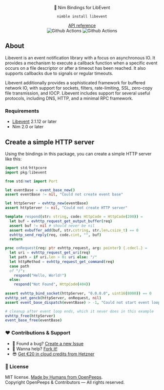 <p align="center">👑 Nim Bindings for LibEvent</p>
<p align="center">
  <code>nimble install libevent</code>
</p>

<p align="center">
  <a href="https://openpeeps.github.io/libevent/">API reference</a><br>
  <img src="https://github.com/openpeeps/libevent/workflows/test/badge.svg" alt="Github Actions">  <img src="https://github.com/openpeeps/libevent/workflows/docs/badge.svg" alt="Github Actions">
</p>

## About
Libevent is an event notification library with a focus on asynchronous IO. It provides a mechanism to execute a callback function when a specific event occurs on a file descriptor or after a timeout has been reached. It also supports callbacks due to signals or regular timeouts.

Libevent additionally provides a sophisticated framework for buffered network IO, with support for sockets, filters, rate-limiting, SSL, zero-copy file transmission, and IOCP. Libevent includes support for several useful protocols, including DNS, HTTP, and a minimal RPC framework.

### Requirements
- [Libevent](https://libevent.org/) 2.1.12 or later
- Nim 2.0 or later

## Create a simple HTTP server

Using the bindings in this package, you can create a simple HTTP server like this:
```nim
import std/httpcore
import pkg/libevent

from std/net import Port

let eventBase = event_base_new()
assert eventBase != nil, "Could not create event base"

let httpServer = evhttp_new(eventBase)
assert httpServer != nil, "Could not create HTTP server"

template respond(str: string, code: HttpCode = HttpCode(200)) =
  let buf = evhttp_request_get_output_buffer(req)
  assert buf != nil # should never be nil
  assert evbuffer_add(buf, str.cstring, str.len.csize_t) == 0
  evhttp_send_reply(req, code.cint, "", buf)
  return

proc onRequest(req: ptr evhttp_request, arg: pointer) {.cdecl.} =
  let uri = evhttp_request_get_uri(req)
  let path = if uri.len > 0: uri else: "/"
  let httpMethod = evhttp_request_get_command(req)
  case path
  of "/":
    respond("Hello, World!")
  else:
    respond("Not Found", HttpCode(404))
  
assert evhttp_bind_socket(httpServer, "0.0.0.0", uint16(8000)) == 0
evhttp_set_gencb(httpServer, onRequest, nil)
assert event_base_dispatch(eventBase) > -1, "Could not start event loop"

# cleanup after event loop ends, which it never does in this example
evhttp_free(httpServer)
event_base_free(eventBase)
```


### ❤ Contributions & Support
- 🐛 Found a bug? [Create a new Issue](https://github.com/openpeeps/libevent-nim/issues)
- 👋 Wanna help? [Fork it!](https://github.com/openpeeps/libevent-nim/fork)
- 😎 [Get €20 in cloud credits from Hetzner](https://hetzner.cloud/?ref=Hm0mYGM9NxZ4)

### 🎩 License
MIT license. [Made by Humans from OpenPeeps](https://github.com/openpeeps).<br>
Copyright OpenPeeps & Contributors &mdash; All rights reserved.
